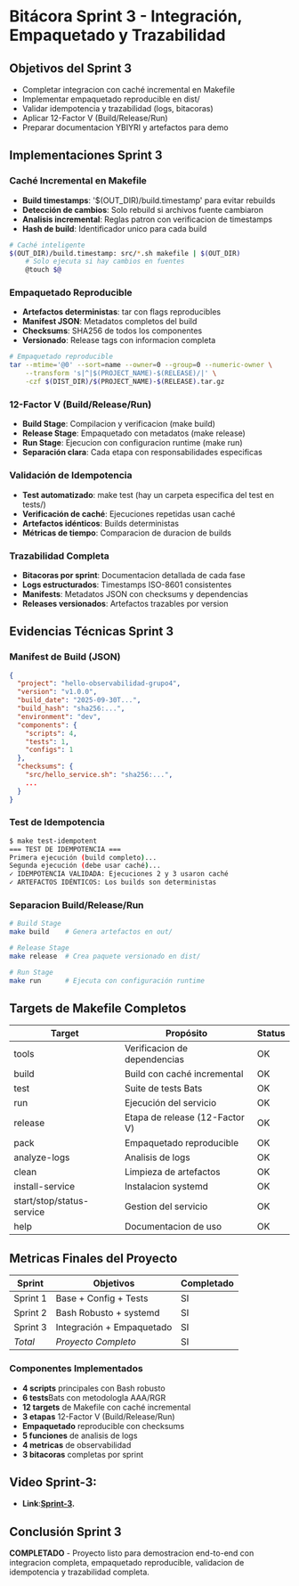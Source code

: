 # Bitácora Sprint 3 - Integración, Empaquetado y Trazabilidad

## Objetivos del Sprint 3
- Completar integracion con caché incremental en Makefile
- Implementar empaquetado reproducible en dist/
- Validar idempotencia y trazabilidad (logs, bitacoras)
- Aplicar 12-Factor V (Build/Release/Run)
- Preparar documentacion YBIYRI y artefactos para demo

## Implementaciones Sprint 3

### Caché Incremental en Makefile
- **Build timestamps**: '$(OUT_DIR)/build.timestamp' para evitar rebuilds
- **Detección de cambios**: Solo rebuild si archivos fuente cambiaron
- **Analisis incremental**: Reglas patron con verificacion de timestamps
- **Hash de build**: Identificador unico para cada build

```bash
# Caché inteligente
$(OUT_DIR)/build.timestamp: src/*.sh makefile | $(OUT_DIR)
    # Solo ejecuta si hay cambios en fuentes
    @touch $@
```

### Empaquetado Reproducible
- **Artefactos deterministas**: tar con flags reproducibles
- **Manifest JSON**: Metadatos completos del build
- **Checksums**: SHA256 de todos los componentes
- **Versionado**: Release tags con informacion completa

```bash
# Empaquetado reproducible
tar --mtime='@0' --sort=name --owner=0 --group=0 --numeric-owner \
    --transform 's|^|$(PROJECT_NAME)-$(RELEASE)/|' \
    -czf $(DIST_DIR)/$(PROJECT_NAME)-$(RELEASE).tar.gz
```

### 12-Factor V (Build/Release/Run)
- **Build Stage**: Compilacion y verificacion (make build)
- **Release Stage**: Empaquetado con metadatos (make release)
- **Run Stage**: Ejecucion con configuracion runtime (make run)
- **Separación clara**: Cada etapa con responsabilidades especificas

### Validación de Idempotencia
- **Test automatizado**: make test (hay un carpeta especifica del test en tests/)
- **Verificación de caché**: Ejecuciones repetidas usan caché
- **Artefactos idénticos**: Builds deterministas
- **Métricas de tiempo**: Comparacion de duracion de builds

### Trazabilidad Completa
- **Bitacoras por sprint**: Documentacion detallada de cada fase
- **Logs estructurados**: Timestamps ISO-8601 consistentes
- **Manifests**: Metadatos JSON con checksums y dependencias
- **Releases versionados**: Artefactos trazables por version

## Evidencias Técnicas Sprint 3

### Manifest de Build (JSON)
```json
{
  "project": "hello-observabilidad-grupo4",
  "version": "v1.0.0",
  "build_date": "2025-09-30T...",
  "build_hash": "sha256:...",
  "environment": "dev",
  "components": {
    "scripts": 4,
    "tests": 1,
    "configs": 1
  },
  "checksums": {
    "src/hello_service.sh": "sha256:...",
    ...
  }
}
```

### Test de Idempotencia
```bash
$ make test-idempotent
=== TEST DE IDEMPOTENCIA ===
Primera ejecución (build completo)...
Segunda ejecución (debe usar caché)...
✓ IDEMPOTENCIA VALIDADA: Ejecuciones 2 y 3 usaron caché
✓ ARTEFACTOS IDÉNTICOS: Los builds son deterministas
```

### Separacion Build/Release/Run
```bash
# Build Stage
make build    # Genera artefactos en out/

# Release Stage  
make release  # Crea paquete versionado en dist/

# Run Stage
make run      # Ejecuta con configuración runtime
```

## Targets de Makefile Completos

| Target | Propósito | Status |
|--------|-----------|---------|
| tools | Verificacion de dependencias | OK |
| build | Build con caché incremental | OK |
| test | Suite de tests Bats | OK |
| run | Ejecución del servicio | OK |
| release | Etapa de release (12-Factor V) | OK |
| pack | Empaquetado reproducible | OK |
| analyze-logs | Analisis de logs | OK |
| clean | Limpieza de artefactos | OK |
| install-service | Instalacion systemd | OK |
| start/stop/status-service | Gestion del servicio | OK |
| help | Documentacion de uso | OK |

## Metricas Finales del Proyecto

| Sprint | Objetivos | Completado |
|--------|-----------|------------|
| Sprint 1 | Base + Config + Tests | SI |
| Sprint 2 | Bash Robusto + systemd | SI | 
| Sprint 3 | Integración + Empaquetado | SI |
| *Total* | *Proyecto Completo* | SI |

### Componentes Implementados
- **4 scripts** principales con Bash robusto
- **6 tests**Bats con metodologIa AAA/RGR
- **12 targets** de Makefile con caché incremental
- **3 etapas** 12-Factor V (Build/Release/Run)
- **Empaquetado** reproducible con checksums
- **5 funciones** de analisis de logs
- **4 metricas** de observabilidad
- **3 bitacoras** completas por sprint

## Video Sprint-3:
* **Link**:**[Sprint-3]().**

## Conclusión Sprint 3
**COMPLETADO** - Proyecto listo para demostracion end-to-end con integracion completa, empaquetado reproducible, validacion de idempotencia y trazabilidad completa.